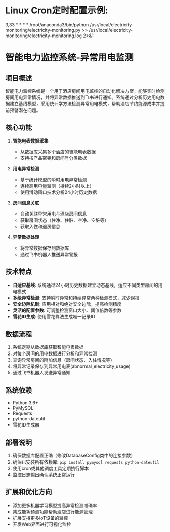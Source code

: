 # Linux Cron定时配置示例:
3,33 * * * *
 /root/anaconda3/bin/python /usr/local/electricity-monitoring/electricity-monitoring.py >> /usr/local/electricity-monitoring/electricity-monitoring.log 2>&1

# 智能电力监控系统-异常用电监测

## 项目概述

智能电力监控系统是一个用于酒店房间用电监控的自动化解决方案，能够实时检测房间用电异常情况，并将异常数据推送到飞书进行通知。系统通过分析历史用电数据建立基线模型，采用统计学方法检测异常用电模式，帮助酒店节约能源成本并提前预警潜在问题。

## 核心功能

1. **智能电表数据采集**
   - 从数据库采集多个酒店的智能电表数据
   - 支持按产品密钥和房间号分类数据

2. **用电异常检测**
   - 基于统计模型的瞬时用电异常检测
   - 连续高用电量监测（持续2小时以上）
   - 使用滑动窗口技术分析24小时历史数据

3. **房间信息关联**
   - 自动关联异常用电与酒店房间信息
   - 获取房间状态（住净、住脏、空净、空脏等）
   - 获取入住和退房信息

4. **异常数据处理**
   - 将异常数据保存到数据库
   - 通过飞书机器人推送异常警报

## 技术特点

- **自适应基线**: 系统通过24小时历史数据建立动态基线，适应不同类型房间的用电模式
- **多级异常检测**: 支持瞬时异常和持续异常两种检测模式，减少误报
- **安全边际机制**: 应用相对和绝对安全边际，提高检测精度
- **灵活的配置参数**: 可调整检测窗口大小、阈值倍数等参数
- **雪花ID生成**: 使用雪花算法生成唯一记录ID

## 数据流程

1. 系统定期从数据库获取智能电表数据
2. 对每个房间的用电数据进行分析和异常检测
3. 查询异常房间的附加信息（房间状态、入住情况等）
4. 将异常记录保存到异常用电表(abnormal_electricity_usage)
5. 通过飞书机器人发送异常通知

## 系统依赖

- Python 3.6+
- PyMySQL
- Requests
- python-dateutil
- 雪花ID生成器

## 部署说明

1. 确保数据库配置正确（修改DatabaseConfig类中的连接参数）
2. 确保已安装所有依赖库: `pip install pymysql requests python-dateutil`
3. 使用cron或其他调度工具定期执行脚本
4. 监控日志输出确认系统正常运行

## 扩展和优化方向

- 添加更多机器学习模型提高异常检测准确率
- 集成能耗预测功能帮助酒店进行能源管理
- 扩展支持更多IoT设备的监控
- 开发Web界面进行可视化监控